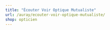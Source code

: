 ```yaml
---
title: "Écouter Voir Optique Mutualiste"
url: /auray/ecouter-voir-optique-mutualiste/
shop: opticien
---
```


